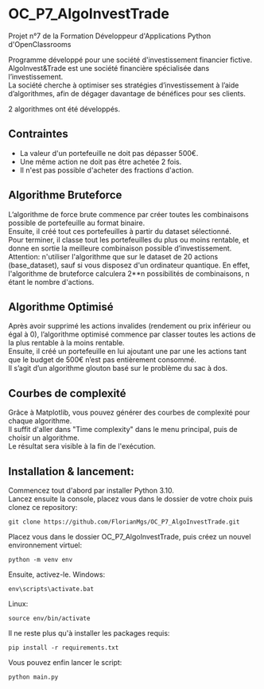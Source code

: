 # OC_P7_AlgoInvestTrade
Projet n°7 de la Formation Développeur d'Applications Python d'OpenClassrooms

Programme développé pour une société d'investissement financier fictive.  
AlgoInvest&Trade est une société financière spécialisée dans l’investissement.  
La société cherche à optimiser ses stratégies d’investissement à l’aide d’algorithmes, afin de dégager davantage de bénéfices pour ses clients.  
  
2 algorithmes ont été développés. 

## Contraintes

- La valeur d'un portefeuille ne doit pas dépasser 500€.  
- Une même action ne doit pas être achetée 2 fois.  
- Il n'est pas possible d'acheter des fractions d'action.

## Algorithme Bruteforce
L’algorithme de force brute commence par créer toutes les combinaisons possible de portefeuille au format binaire.  
Ensuite, il créé tout ces portefeuilles à partir du dataset sélectionné.  
Pour terminer, il classe tout les portefeuilles du plus ou moins rentable, et donne en sortie la meilleure combinaison possible d’investissement.   
Attention: n'utiliser l'algorithme que sur le dataset de 20 actions (base_dataset), sauf si vous disposez d'un ordinateur quantique. 
En effet, l'algorithme de bruteforce calculera 2**n possibilités de combinaisons, n étant le nombre d'actions.

## Algorithme Optimisé
Après avoir supprimé les actions invalides (rendement ou prix inférieur ou égal à 0), l’algorithme optimisé commence par classer toutes les actions de la plus rentable à la moins rentable.  
Ensuite, il créé un portefeuille en lui ajoutant une par une les actions tant que le budget de 500€ n’est pas entièrement consommé.  
Il s’agit d’un algorithme glouton basé sur le problème du sac à dos.

## Courbes de complexité
Grâce à Matplotlib, vous pouvez générer des courbes de complexité pour chaque algorithme.  
Il suffit d'aller dans "Time complexity" dans le menu principal, puis de choisir un algorithme.  
Le résultat sera visible à la fin de l'exécution.

## Installation & lancement:
Commencez tout d'abord par installer Python 3.10.  
Lancez ensuite la console, placez vous dans le dossier de votre choix puis clonez ce repository:
```
git clone https://github.com/FlorianMgs/OC_P7_AlgoInvestTrade.git
```
Placez vous dans le dossier OC_P7_AlgoInvestTrade, puis créez un nouvel environnement virtuel:
```
python -m venv env
```
Ensuite, activez-le.
Windows:
```
env\scripts\activate.bat
```
Linux:
```
source env/bin/activate
```
Il ne reste plus qu'à installer les packages requis:
```
pip install -r requirements.txt
```
Vous pouvez enfin lancer le script:
```
python main.py
```

